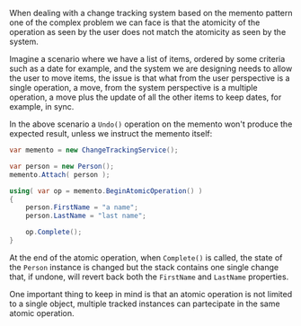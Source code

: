 When dealing with a change tracking system based on the memento pattern one of the complex problem we can face is that the atomicity of the operation as seen by the user does not match the atomicity as seen by the system.

Imagine a scenario where we have a list of items, ordered by some criteria such as a date for example, and the system we are designing needs to allow the user to move items, the issue is that what from the user perspective is a single operation, a move, from the system perspective is a multiple operation, a move plus the update of all the other items to keep dates, for example, in sync.

In the above scenario a `Undo()` operation on the memento won't produce the expected result, unless we instruct the memento itself:

```csharp
var memento = new ChangeTrackingService();

var person = new Person();
memento.Attach( person );
using( var op = memento.BeginAtomicOperation() ){    person.FirstName = "a name";    person.LastName = "last name";    op.Complete();}
```

At the end of the atomic operation, when `Complete()` is called, the state of the `Person` instance is changed but the stack contains one single change that, if undone, will revert back both the `FirstName` and `LastName` properties.

One important thing to keep in mind is that an atomic operation is not limited to a single object, multiple tracked instances can partecipate in the same atomic operation.